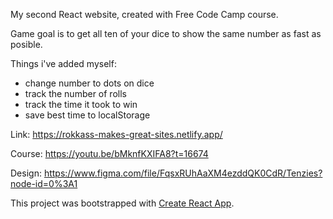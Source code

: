My second React website, created with Free Code Camp course.

Game goal is to get all ten of your dice to show the same number as fast as posible.

Things i've added myself:
- change number to dots on dice
- track the number of rolls
- track the time it took to win
- save best time to localStorage

Link: https://rokkass-makes-great-sites.netlify.app/

Course: https://youtu.be/bMknfKXIFA8?t=16674

Design: https://www.figma.com/file/FqsxRUhAaXM4ezddQK0CdR/Tenzies?node-id=0%3A1

This project was bootstrapped with [Create React App](https://github.com/facebook/create-react-app).
